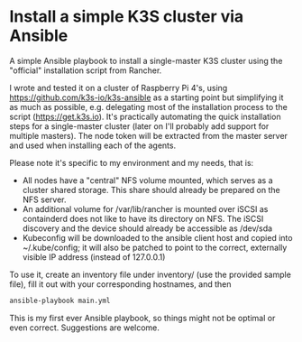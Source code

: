 # Install a simple K3S cluster via Ansible

A simple Ansible playbook to install a single-master K3S cluster using the "official" installation script from Rancher.

I wrote and tested it on a cluster of Raspberry Pi 4's, using https://github.com/k3s-io/k3s-ansible as a starting point but simplifying it
as much as possible, e.g. delegating most of the installation process to the script (https://get.k3s.io). It's practically automating the
quick installation steps for a single-master cluster (later on I'll probably add support for multiple masters). The node token will be
extracted from the master server and used when installing each of the agents.

Please note it's specific to my environment and my needs, that is:

* All nodes have a "central" NFS volume mounted, which serves as a cluster shared storage. This share should already be prepared on the NFS server.
* An additional volume for /var/lib/rancher is mounted over iSCSI as containderd does not like to have its directory on NFS. The iSCSI discovery and
the device should already be accessible as /dev/sda
* Kubeconfig will be downloaded to the ansible client host and copied into ~/.kube/config; it will also be patched to point to the correct, externally
visible IP address (instead of 127.0.0.1)

To use it, create an inventory file under inventory/ (use the provided sample file), fill it out with your corresponding hostnames, and then

```bash
ansible-playbook main.yml
```

This is my first ever Ansible playbook, so things might not be optimal or even correct. Suggestions are welcome.
